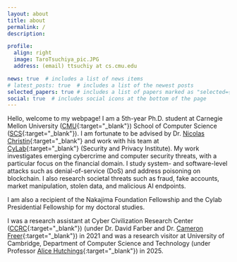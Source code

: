 ```yaml
---
layout: about
title: about
permalink: /
description: 

profile:
  align: right
  image: TaroTsuchiya_pic.JPG
  address: (email) ttsuchiy at cs.cmu.edu

news: true  # includes a list of news items
# latest_posts: true  # includes a list of the newest posts
selected_papers: true # includes a list of papers marked as "selected={true}"
social: true  # includes social icons at the bottom of the page
---
```


Hello, welcome to my webpage! I am a 5th-year Ph.D. student at Carnegie Mellon University ([CMU](https://www.cmu.edu/){:target="\_blank"}) School of Computer Science ([SCS](https://www.cs.cmu.edu/){:target="\_blank"}). 
I am fortunate to be advised by Dr. [Nicolas Christin](https://www.andrew.cmu.edu/user/nicolasc/){:target="\_blank"} and work with his team at [CyLab](https://www.cylab.cmu.edu/){:target="\_blank"} (Security and Privacy Institute). 
My work investigates emerging cybercrime and computer security threats, with a particular focus on the financial domain.
I study system- and software-level attacks such as denial-of-service (DoS) and address poisoning on blockchain. I also research societal threats such as fraud, fake accounts, market manipulation, stolen data, and malicious AI endpoints. 
<!-- My research aims to enhance the safety and security of financial services through the lens of computer security. 
I study system- and software-level attacks, including denial-of-service and address poisoning on blockchain, while also addressing societal threats such as Sybil attacks, spam, toxicity, and market manipulation. -->
<!-- My first-author papers have been published at the top-tier computer security and measurement conferences, including USENIX'25, SIGMETRICS'25, WWW'24, and WWW'23.  -->
I am also a recipient of the Nakajima Foundation Fellowship and the Cylab Presidential Fellowship for my doctoral studies.

<!-- Prior to CMU, I did my undergraduate at Keio University and enrolled in the selected all-English undergraduate program, PEARL (Program in Economics for Alliances, Research, and Leadership). 
I also studied in [SOAS University of London](https://www.soas.ac.uk/) for one term in 2017.  -->
I was a research assistant at Cyber Civilization Research Center ([CCRC](https://www.ccrc.keio.ac.jp/){:target="\_blank"}) (under Dr. David Farber and Dr. [Cameron Freer](https://cfreer.org/){:target="\_blank"}) in 2021 and was a research visitor at University of Cambridge, Department of Computer Science and Technology (under Professor [Alice Hutchings](https://www.cl.cam.ac.uk/~ah793/){:target="\_blank"}) in 2025. 
<!-- I did a long-term internship at Mitsubishi UFJ Bank as an research intern in 2020. -->

<!--
Write your biography here. Tell the world about yourself. Link to your favorite [subreddit](http://reddit.com){:target="\_blank"}. You can put a picture in, too. The code is already in, just name your picture `prof_pic.jpg` and put it in the `img/` folder.

Put your address / P.O. box / other info right below your picture. You can also disable any these elements by editing `profile` property of the YAML header of your `_pages/about.md`. Edit `_bibliography/papers.bib` and Jekyll will render your [publications page](/al-folio/publications/) automatically.

Link to your social media connections, too. This theme is set up to use [Font Awesome icons](http://fortawesome.github.io/Font-Awesome/){:target="\_blank"} and [Academicons](https://jpswalsh.github.io/academicons/){:target="\_blank"}, like the ones below. Add your Facebook, Twitter, LinkedIn, Google Scholar, or just disable all of them.
-->

